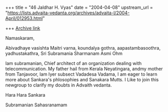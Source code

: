 +++
title = "46 Jaldhar H. Vyas"
date = "2004-04-08"
upstream_url = "https://lists.advaita-vedanta.org/archives/advaita-l/2004-April/012953.html"

+++
[Archive link](https://lists.advaita-vedanta.org/archives/advaita-l/2004-April/012953.html)

Namaskaram,

Abivadhaye vasishta Maitri varna, koundalya gothra, aapastambasoothra,
yadhustakathra, Sri Subramania Sharmanam Asmi Ohm

Iam subramanian, Chief architect of an organization dealing with
telecommunication. My father hail from Kerala Neyatingara, andmy mother
from Tanjavoor, Iam Iyer subsect Vadadesa Vadama, I am eager to learn more
about Sankara's phlosophies and Sanakara Mutts. I Like to join this
newgroup to clarify my doubts in Advaith vedanta.

Hara Hara Sankara

Subramanian Sahasranamam

